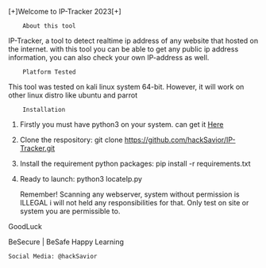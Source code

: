 [+]Welcome to IP-Tracker 2023[+]

		About this tool
IP-Tracker, a tool to detect realtime ip address of any website that hosted on the internet.
with this tool you can be able to get any public ip address information,
you can also check your own IP-address as well.

		Platform Tested
This tool was tested on kali linux system 64-bit.
However, it will work on other linux distro like ubuntu and parrot

		Installation

1. Firstly you must have python3 on your system.
can get it <a href="https://python.org/download">Here</a>
2. Clone the respository: git clone https://github.com/hackSavior/IP-Tracker.git
3. Install the requirement python packages: pip install -r requirements.txt
4. Ready to launch: python3 locateIp.py

	Remember!
Scanning any webserver, system without permission is ILLEGAL i will not held any responsibilities for that.
Only test on site or system you are permissible to.

GoodLuck

BeSecure | BeSafe
Happy Learning

	Social Media: @hackSavior
